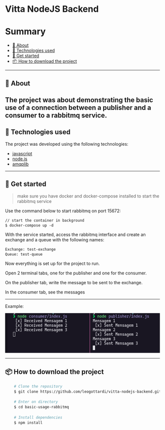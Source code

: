 # Vitta NodeJS Backend

# Summary

- [📑 About](#-about)
- [🚀 Technologies used](#-technologies-used)
- [📓 Get started](#-get-started)
- [📦 How to download the project ](#-how-to-download-the-project)

---

## 📑 About

## The project was about demonstrating the basic use of a connection between a publisher and a consumer to a rabbitmq service.

## 🚀 Technologies used

The project was developed using the following technologies:

- [javascript](https://developer.mozilla.org/pt-BR/docs/Web/JavaScript)
- [node.js](https://nodejs.dev/)
- [amqplib](https://www.npmjs.com/package/amqplib)

---

## 📓 Get started

> make sure you have docker and docker-compose installed to start the rabbitmq service

Use the command below to start rabbitmq on port 15672:

```
// start the container in background
$ docker-compose up -d
```

With the service started, access the rabbitmq interface and create an exchange and a queue with the following names:

```
Exchange: test-exchange
Queue: test-queue
```

Now everything is set up for the project to run.

Open 2 terminal tabs, one for the publisher and one for the consumer.

On the publisher tab, write the message to be sent to the exchange.

In the consumer tab, see the messages

---

Example:

![Screenshot](https://raw.githubusercontent.com/leogottardi/basic-usage-rabbitmq/master/.github/use-example.png)

---

## 📦 How to download the project

```bash
    # Clone the repository
    $ git clone https://github.com/leogottardi/vitta-nodejs-backend.git

    # Enter on directory
    $ cd basic-usage-rabbitmq

    # Install dependencies
    $ npm install
```
